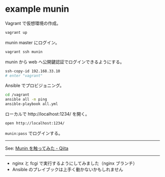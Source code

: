 # example munin

Vagrant で仮想環境の作成。

```sh
vagrant up
```

munin master にログイン。

```sh
vagrant ssh munin
```

munin から web へ公開鍵認証でログインできるようにする。

```sh
ssh-copy-id 192.168.33.10
# enter "vagrant"
```

Ansible でプロビジョニング。

```sh
cd /vagrant
ansible all -m ping
ansible-playbook all.yml
```

ローカルで http://localhost:1234/ を開く。

```sh
open http://localhost:1234/
```

`munin:pass` でログインする。

----

See: [Munin を触ってみた - Qiita](http://qiita.com/ngyuki/items/9ceac312d9dadc52d659)

----

- nginx と fcgi で実行するようにしてみました（nginx ブランチ）
- Ansible のプレイブックは上手く動かないかもしれません
